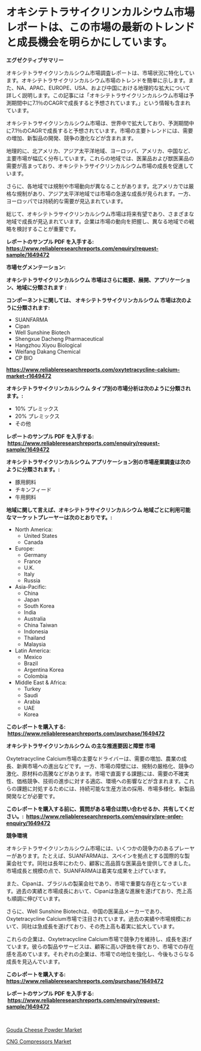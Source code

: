 <p><h1>オキシテトラサイクリンカルシウム市場レポートは、この市場の最新のトレンドと成長機会を明らかにしています。</h1></p><p><strong>エグゼクティブサマリー</strong></p>
<p><p>オキシテトラサイクリンカルシウム市場調査レポートは、市場状況に特化しています。オキシテトラサイクリンカルシウム市場のトレンドを簡単に示します。また、NA、APAC、EUROPE、USA、および中国における地理的な拡大について詳しく説明します。この記事には「オキシテトラサイクリンカルシウム市場は予測期間中に7.1％のCAGRで成長すると予想されています。」という情報も含まれています。</p><p>オキシテトラサイクリンカルシウム市場は、世界中で拡大しており、予測期間中に7.1％のCAGRで成長すると予想されています。市場の主要トレンドには、需要の増加、新製品の開発、競争の激化などが含まれます。</p><p>地理的に、北アメリカ、アジア太平洋地域、ヨーロッパ、アメリカ、中国など、主要市場が幅広く分布しています。これらの地域では、医薬品および獣医薬品の需要が高まっており、オキシテトラサイクリンカルシウム市場の成長を促進しています。</p><p>さらに、各地域では規制や市場動向が異なることがあります。北アメリカでは厳格な規制があり、アジア太平洋地域では市場の急速な成長が見られます。一方、ヨーロッパでは持続的な需要が見込まれています。</p><p>総じて、オキシテトラサイクリンカルシウム市場は将来有望であり、さまざまな地域で成長が見込まれています。企業は市場の動向を把握し、異なる地域での戦略を検討することが重要です。</p></p>
<p><strong>レポートのサンプル PDF を入手する: <a href="https://www.reliableresearchreports.com/enquiry/request-sample/1649472">https://www.reliableresearchreports.com/enquiry/request-sample/1649472</a></strong></p>
<p><strong>市場セグメンテーション:</strong></p>
<p><strong> オキシテトラサイクリンカルシウム 市場はさらに概要、展開、アプリケーション、地域に分類されます :</strong></p>
<p><strong>コンポーネントに関しては、 オキシテトラサイクリンカルシウム 市場は次のように分類されます: &nbsp;</strong></p>
<p><ul><li>SUANFARMA</li><li>Cipan</li><li>Well Sunshine Biotech</li><li>Shengxue Dacheng Pharmaceutical</li><li>Hangzhou Xiyou Biological</li><li>Weifang Dakang Chemical</li><li>CP BIO</li></ul></p>
<p><strong><a href="https://www.reliableresearchreports.com/oxytetracycline-calcium-market-r1649472">https://www.reliableresearchreports.com/oxytetracycline-calcium-market-r1649472</a></strong></p>
<p><strong> オキシテトラサイクリンカルシウム タイプ別の市場分析は次のように分類されます。:</strong></p>
<p><ul><li>10% プレミックス</li><li>20% プレミックス</li><li>その他</li></ul></p>
<p><strong>レポートのサンプル PDF を入手する: &nbsp;<a href="https://www.reliableresearchreports.com/enquiry/request-sample/1649472">https://www.reliableresearchreports.com/enquiry/request-sample/1649472</a></strong></p>
<p><strong> オキシテトラサイクリンカルシウム アプリケーション別の市場産業調査は次のように分類されます。:</strong></p>
<p><ul><li>豚用飼料</li><li>チキンフィード</li><li>牛用飼料</li></ul></p>
<p><strong>地域に関して言えば、オキシテトラサイクリンカルシウム 地域ごとに利用可能なマーケットプレーヤーは次のとおりです。:</strong></p>
<p><ul>
    <li>
        North America:
        <ul>
            <li>United States</li>
            <li>Canada</li>
        </ul>
    </li>
    <li>
        Europe:
        <ul>
            <li>Germany</li>
            <li>France</li>
            <li>U.K.</li>
            <li>Italy</li>
            <li>Russia</li>
        </ul>
    </li>
    <li>
        Asia-Pacific:
        <ul>
            <li>China</li>
            <li>Japan</li>
            <li>South Korea</li>
            <li>India</li>
            <li>Australia</li>
            <li>China Taiwan</li>
            <li>Indonesia</li>
            <li>Thailand</li>
            <li>Malaysia</li>
        </ul>
    </li>
    <li>
        Latin America:
        <ul>
            <li>Mexico</li>
            <li>Brazil</li>
            <li>Argentina Korea</li>
            <li>Colombia</li>
        </ul>
    </li>
    <li>
        Middle East & Africa:
        <ul>
            <li>Turkey</li>
            <li>Saudi</li>
            <li>Arabia</li>
            <li>UAE</li>
            <li>Korea</li>
        </ul>
    </li>
    </ul></p>
<p><strong>このレポートを購入する: &nbsp;<a href="https://www.reliableresearchreports.com/purchase/1649472">https://www.reliableresearchreports.com/purchase/1649472</a></strong></p>
<p><strong>オキシテトラサイクリンカルシウム の主な推進要因と障壁 市場</strong></p>
<p><p>Oxytetracycline Calcium市場の主要なドライバーは、需要の増加、農業の成長、新興市場への進出などです。一方、市場の障壁には、規制の厳格化、競争の激化、原材料の高騰などがあります。市場で直面する課題には、需要の不確実性、価格競争、技術の進歩に対する適応、環境への影響などが含まれます。これらの課題に対処するためには、持続可能な生産方法の採用、市場多様化、新製品開発などが必要です。</p></p>
<p><strong>このレポートを購入する前に、質問がある場合は問い合わせるか、共有してください。:&nbsp; <a href="https://www.reliableresearchreports.com/enquiry/pre-order-enquiry/1649472">https://www.reliableresearchreports.com/enquiry/pre-order-enquiry/1649472</a></strong></p>
<p><strong>競争環境</strong></p>
<p><p>オキシテトラサイクリンカルシウム市場には、いくつかの競争力のあるプレーヤーがあります。たとえば、SUANFARMAは、スペインを拠点とする国際的な製薬会社です。同社は長年にわたり、顧客に高品質な医薬品を提供してきました。市場成長と規模の点で、SUANFARMAは着実な成果を上げています。</p><p>また、Cipanは、ブラジルの製薬会社であり、市場で重要な存在となっています。過去の実績と市場成長において、Cipanは急速な進展を遂げており、売上高も順調に伸びています。</p><p>さらに、Well Sunshine Biotechは、中国の医薬品メーカーであり、Oxytetracycline Calcium市場で注目されています。過去の実績や市場規模において、同社は急成長を遂げており、その売上高も着実に拡大しています。</p><p>これらの企業は、Oxytetracycline Calcium市場で競争力を維持し、成長を遂げています。彼らの製品やサービスは、顧客に高い評価を得ており、市場での存在感を高めています。それぞれの企業は、市場での地位を強化し、今後もさらなる成長を見込んでいます。</p></p>
<p><strong>このレポートを購入する: &nbsp; <a href="https://www.reliableresearchreports.com/purchase/1649472">https://www.reliableresearchreports.com/purchase/1649472</a></strong></p>
<p><strong>レポートのサンプル PDF を入手する: &nbsp;<a href="https://www.reliableresearchreports.com/enquiry/request-sample/1649472">https://www.reliableresearchreports.com/enquiry/request-sample/1649472</a></strong><strong></strong></p>
<p>&nbsp;</p>
<p><p><a href="https://natural-crush-b99.notion.site/Gouda-Cheese-Powder-Market-Size-CAGR-Trends-2024-2030-92a7f86baa924f7189a09673d3725b08">Gouda Cheese Powder Market</a></p><p><a href="https://github.com/Alonsoolds3wq1d81czn8rbol/Market-Research-Report-List-2/blob/main/cng-compressors-market.md">CNG Compressors Market</a></p></p>